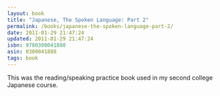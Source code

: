 ```yaml
---
layout: book
title: "Japanese, The Spoken Language: Part 2"
permalink: /books/japanese-the-spoken-language-part-2/
date: 2011-01-29 21:47:24
updated: 2011-01-29 21:47:24
isbn: 9780300041880
asin: 0300041888
tags: book
---
```

This was the reading/speaking practice book used in my second college Japanese
course.
